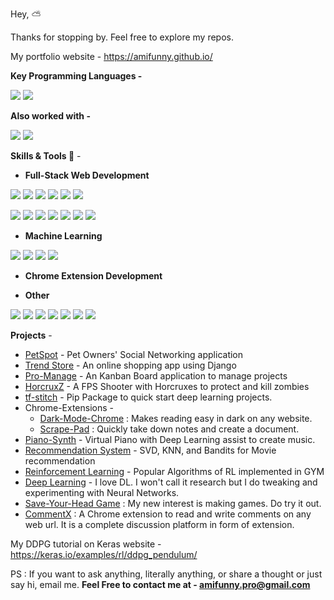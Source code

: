 Hey, :partly_sunny:

Thanks for stopping by. Feel free to explore my repos.

My portfolio website - https://amifunny.github.io/

**Key Programming Languages -**
<p>
<img src="https://img.shields.io/static/v1?label=&message=Javascipt&style=flat-square&color=5400ff"/>
<img src="https://img.shields.io/static/v1?label=&message=Python&style=flat-square&color=5400ff"/>
</p>
	
**Also worked with -**
<p>
<img src="https://img.shields.io/static/v1?label=&message=C%2B%2B&style=flat-square&color=0445af"/>
<img src="https://img.shields.io/static/v1?label=&message=Java&style=flat-square&color=0445af"/>
</p>

**Skills & Tools :rocket:** -

- **Full-Stack Web Development**
<p>
<img src="https://img.shields.io/static/v1?label=&message=React&style=flat-square&color=009662"/>
<img src="https://img.shields.io/static/v1?label=&message=Django&style=flat-square&color=009662"/>
<img src="https://img.shields.io/static/v1?label=&message=Flask&style=flat-square&color=009662"/>
<img src="https://img.shields.io/static/v1?label=&message=Node.js&style=flat-square&color=009662"/>
<img src="https://img.shields.io/static/v1?label=&message=ExpressJS&style=flat-square&color=009662"/>
<img src="https://img.shields.io/static/v1?label=&message=MongoDB&style=flat-square&color=009662"/>
</p>
<p>
<img src="https://img.shields.io/static/v1?label=&message=MySQL&style=flat-square&color=009662"/>
<img src="https://img.shields.io/static/v1?label=&message=Firebase&style=flat-square&color=009662"/>
<img src="https://img.shields.io/static/v1?label=&message=Firebase&style=flat-square&color=009662"/>
<img src="https://img.shields.io/static/v1?label=&message=Jquery&style=flat-square&color=009662"/>
<img src="https://img.shields.io/static/v1?label=&message=Bootstrap&style=flat-square&color=009662"/>
<img src="https://img.shields.io/static/v1?label=&message=HTML&style=flat-square&color=009662"/>
<img src="https://img.shields.io/static/v1?label=&message=CSS&style=flat-square&color=009662"/>
</p> 
 
 - **Machine Learning**
 <p>
 <img src="https://img.shields.io/static/v1?label=&message=Tensorflow&style=flat-square&color=d65d2a"/>
 <img src="https://img.shields.io/static/v1?label=&message=Numpy&style=flat-square&color=d65d2a"/>
 <img src="https://img.shields.io/static/v1?label=&message=Pandas&style=flat-square&color=d65d2a"/>
 <img src="https://img.shields.io/static/v1?label=&message=Scikit-learn&style=flat-square&color=d65d2a" />
 </p>
 
 - **Chrome Extension Development**
 
 - **Other**
<p>
<img src="https://img.shields.io/static/v1?label=&message=Selenium&style=flat-square&color=008bd7"/>
<img src="https://img.shields.io/static/v1?label=&message=Twilio&style=flat-square&color=008bd7"/>
<img src="https://img.shields.io/static/v1?label=&message=Postman&style=flat-square&color=008bd7" />
<img src="https://img.shields.io/static/v1?label=&message=Git&style=flat-square&color=008bd7" />
<img src="https://img.shields.io/static/v1?label=&message=Docker&style=flat-square&color=008bd7" />
<img src="https://img.shields.io/static/v1?label=&message=Pygame&style=flat-square&color=008bd7" />
<img src="https://img.shields.io/static/v1?label=&message=Unity3D&style=flat-square&color=008bd7" />
</p>

**Projects** - 

- [PetSpot](https://github.com/amifunny/PetSpot) - Pet Owners' Social Networking application
- [Trend Store](https://github.com/amifunny/trend-store) - An online shopping app using Django
- [Pro-Manage](https://github.com/amifunny/pro-manage) - An Kanban Board application to manage projects
- [HorcruxZ](https://github.com/amifunny/HorcruxZ) - A FPS Shooter with Horcruxes to protect and kill zombies
- [tf-stitch](https://github.com/amifunny/tf-stitch) -  Pip Package to quick start deep learning projects.
 - Chrome-Extensions -
	 - [Dark-Mode-Chrome](https://github.com/amifunny/Dark_Mode_Chrome) : Makes reading easy in dark on any website.
	- [Scrape-Pad](https://github.com/amifunny/Scrape-Pad-Browser-Extension) : Quickly take down notes and create a document.
- [Piano-Synth](https://github.com/amifunny/Piano-Synth) - Virtual Piano with Deep Learning assist to create music.
- [Recommendation System](https://github.com/amifunny/likely) - SVD, KNN, and Bandits for Movie recommendation
- [Reinforcement Learning](https://github.com/amifunny/Reinforce_Adventure) - Popular Algorithms of RL implemented in GYM
- [Deep Learning](https://github.com/amifunny/Deep-Learning-Notebook) - I love DL. I won't call it research but I do tweaking and experimenting with Neural Networks.
- [Save-Your-Head Game](https://github.com/amifunny/Save-Your-Head) : My new interest is making games. Do try it out.
- [CommentX](https://github.com/amifunny/CommentX) : A Chrome extension to read and write comments on any web url. It is a complete discussion platform in form of extension.

My DDPG tutorial on Keras website - https://keras.io/examples/rl/ddpg_pendulum/

PS : If you want to ask anything, literally anything, or share a thought or just say hi, email me.
**Feel Free to contact me at - amifunny.pro@gmail.com** 
